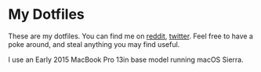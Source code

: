 
# My Dotfiles

These are my dotfiles. You can find me on [reddit](reddit.com/u/aramisreddit), 
[twitter](twitter.com/aramistweets). Feel free to have a poke around, and steal 
anything you may find useful.

I use an Early 2015 MacBook Pro 13in base model running macOS Sierra.

